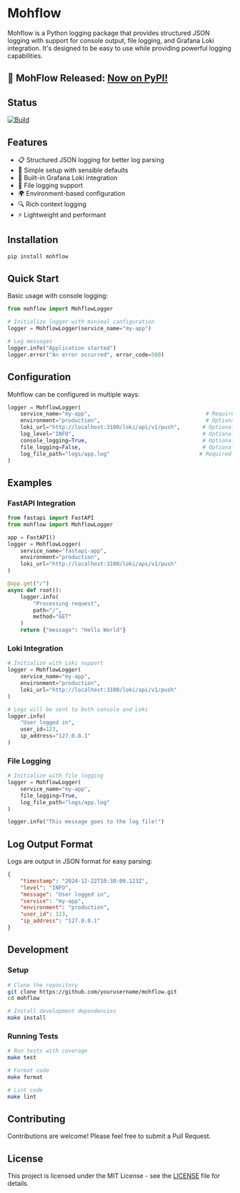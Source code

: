 # Mohflow

Mohflow is a Python logging package that provides structured JSON logging with support for console output, file logging, and Grafana Loki integration. It's designed to be easy to use while providing powerful logging capabilities.

## 🚀 MohFlow Released: **[Now on PyPI!](https://pypi.org/project/mohflow/)**

## Status
[![Build](https://github.com/parijatmukherjee/mohflow/actions/workflows/ci.yml/badge.svg)](https://github.com/parijatmukherjee/mohflow/actions/workflows/ci.yml)

## Features

- 📋 Structured JSON logging for better log parsing
- 🚀 Simple setup with sensible defaults
- 🔄 Built-in Grafana Loki integration
- 📁 File logging support
- 🌍 Environment-based configuration
- 🔍 Rich context logging
- ⚡ Lightweight and performant

## Installation

```bash
pip install mohflow
```

## Quick Start

Basic usage with console logging:

```python
from mohflow import MohflowLogger

# Initialize logger with minimal configuration
logger = MohflowLogger(service_name="my-app")

# Log messages
logger.info("Application started")
logger.error("An error occurred", error_code=500)
```

## Configuration

Mohflow can be configured in multiple ways:

```python
logger = MohflowLogger(
    service_name="my-app",                                    # Required
    environment="production",                                 # Optional (default: "development")
    loki_url="http://localhost:3100/loki/api/v1/push",       # Optional (default: None)
    log_level="INFO",                                        # Optional (default: "INFO")
    console_logging=True,                                    # Optional (default: True)
    file_logging=False,                                      # Optional (default: False)
    log_file_path="logs/app.log"                            # Required if file_logging=True
)
```

## Examples

### FastAPI Integration

```python
from fastapi import FastAPI
from mohflow import MohflowLogger

app = FastAPI()
logger = MohflowLogger(
    service_name="fastapi-app",
    environment="production",
    loki_url="http://localhost:3100/loki/api/v1/push"
)

@app.get("/")
async def root():
    logger.info(
        "Processing request",
        path="/",
        method="GET"
    )
    return {"message": "Hello World"}
```

### Loki Integration

```python
# Initialize with Loki support
logger = MohflowLogger(
    service_name="my-app",
    environment="production",
    loki_url="http://localhost:3100/loki/api/v1/push"
)

# Logs will be sent to both console and Loki
logger.info(
    "User logged in", 
    user_id=123,
    ip_address="127.0.0.1"
)
```

### File Logging

```python
# Initialize with file logging
logger = MohflowLogger(
    service_name="my-app",
    file_logging=True,
    log_file_path="logs/app.log"
)

logger.info("This message goes to the log file!")
```

## Log Output Format

Logs are output in JSON format for easy parsing:

```json
{
    "timestamp": "2024-12-22T10:30:00.123Z",
    "level": "INFO",
    "message": "User logged in",
    "service": "my-app",
    "environment": "production",
    "user_id": 123,
    "ip_address": "127.0.0.1"
}
```

## Development

### Setup

```bash
# Clone the repository
git clone https://github.com/yourusername/mohflow.git
cd mohflow

# Install development dependencies
make install
```

### Running Tests

```bash
# Run tests with coverage
make test

# Format code
make format

# Lint code
make lint
```

## Contributing

Contributions are welcome! Please feel free to submit a Pull Request.

## License

This project is licensed under the MIT License - see the [LICENSE](LICENSE) file for details.
